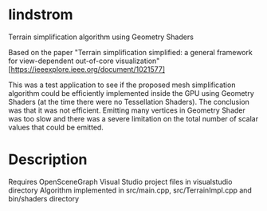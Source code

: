 # lindstrom
Terrain simplification algorithm using Geometry Shaders

Based on the paper "Terrain simplification simplified: a general framework for view-dependent out-of-core visualization" [https://ieeexplore.ieee.org/document/1021577]

This was a test application to see if the proposed mesh simplification algorithm could be efficiently implemented inside the GPU using Geometry Shaders (at the time there were no Tessellation Shaders).
The conclusion was that it was not efficient. Emitting many vertices in Geometry Shader was too slow and there was a severe limitation on the total number of scalar values that could be emitted.

# Description
Requires OpenSceneGraph
Visual Studio project files in visualstudio directory
Algorithm implemented in src/main.cpp, src/TerrainImpl.cpp and bin/shaders directory